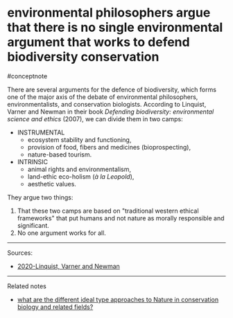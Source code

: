 
# environmental philosophers argue that there is no single environmental argument that works to defend biodiversity conservation
#conceptnote 

There are several arguments for the defence of biodiversity, which forms one of the major axis of the debate of environmental philosophers, environmentalists, and conservation biologists. According to Linquist, Varner and Newman in their book *Defending biodiversity: environmental science and ethics* (2007), we can divide them in two camps:

- INSTRUMENTAL
	- ecosystem stability and functioning, 
	- provision of food, fibers and medicines (bioprospecting), 
	- nature-based tourism. 
- INTRINSIC
	- animal rights and environmentalism,
	- land-ethic eco-holism (*à la Leopold*),
	- aesthetic values. 

They argue two things:
1. That these two camps are based on "traditional western ethical frameworks" that put humans and not nature as morally responsible and significant. 
2. No one argument works for all. 


---
Sources: 
- [2020-Linquist, Varner and Newman](2020-Linquist,%20Varner%20and%20Newman.md)

---

Related notes
- [what are the different ideal type approaches to Nature in conservation biology and related fields?](what%20are%20the%20different%20ideal%20type%20approaches%20to%20Nature%20in%20conservation%20biology%20and%20related%20fields?.md)

